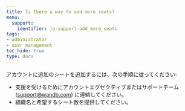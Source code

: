 ```yaml
---
title: Is there a way to add more seats?
menu:
  support:
    identifier: ja-support-add_more_seats
tags:
- administrator
- user management
toc_hide: true
type: docs
---
```


アカウントに追加のシートを追加するには、次の手順に従ってください:

- 支援を受けるためにアカウントエグゼクティブまたはサポートチーム (support@wandb.com) に連絡してください。
- 組織名と希望するシート数を提供してください。